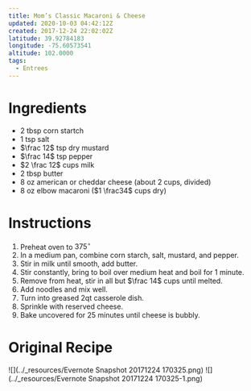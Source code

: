 ```yaml
---
title: Mom’s Classic Macaroni & Cheese
updated: 2020-10-03 04:42:12Z
created: 2017-12-24 22:02:02Z
latitude: 39.92784183
longitude: -75.60573541
altitude: 102.0000
tags:
  - Entrees
---
```


# Ingredients

* 2 tbsp corn startch
* 1 tsp salt
* $\frac 12$ tsp dry mustard
* $\frac 14$ tsp pepper
* $2 \frac 12$ cups milk
* $2$ tbsp butter
* $8$ oz american or cheddar cheese (about 2 cups, divided)
* $8$ oz elbow macaroni ($1 \frac34$ cups dry) 

# Instructions

1. Preheat oven to $375^\circ$
2. In a medium pan, combine corn starch, salt, mustard, and pepper.
3. Stir in milk until smooth, add butter.
4. Stir constantly, bring to boil over medium heat and boil for 1 minute.
5. Remove from heat, stir in all but $\frac 14$ cups until melted.
6. Add noodles and mix well.
7. Turn into greased 2qt casserole dish.
8. Sprinkle with reserved cheese.
9. Bake uncovered for 25 minutes until cheese is bubbly.

# Original Recipe

![](../_resources/Evernote Snapshot 20171224 170325.png)
![](../_resources/Evernote Snapshot 20171224 170325-1.png)